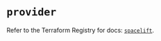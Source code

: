# `provider`

Refer to the Terraform Registry for docs: [`spacelift`](https://registry.terraform.io/providers/spacelift-io/spacelift/1.27.0/docs).
